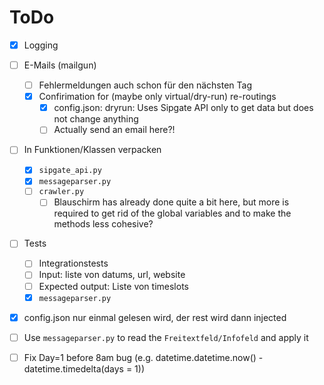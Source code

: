 # ToDo
- [x] Logging
- [ ] E-Mails (mailgun)
  - [ ] Fehlermeldungen auch schon für den nächsten Tag
  - [x] Confirimation for (maybe only virtual/dry-run) re-routings
      - [x] config.json: dryrun: Uses Sipgate API only to get data but does not change anything
      - [ ] Actually send an email here?!
- [ ] In Funktionen/Klassen verpacken
    - [x] `sipgate_api.py`
    - [x] `messageparser.py`
    - [ ] `crawler.py`
        - [ ] Blauschirm has already done quite a bit here, but more is required to get rid of the global variables and to make the methods less cohesive?
- [ ] Tests
    - [ ] Integrationstests
    - [ ] Input: liste von datums, url, website
    - [ ] Expected output: Liste von timeslots
    - [x] `messageparser.py`
- [x] config.json nur einmal gelesen wird, der rest wird dann injected
- [ ] Use `messageparser.py` to read the `Freitextfeld/Infofeld` and apply it
- [ ] Fix Day=1 before 8am bug (e.g. datetime.datetime.now() - datetime.timedelta(days = 1))

